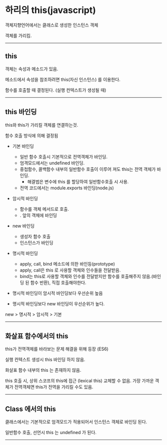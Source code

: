 # 하리의 this(javascript)

객체지향언어에서는 클래스로 생성한 인스턴스 객체

객체를 가리킴.

---

## this

객체는 속성과 메소드가 있음.

메소드에서 속성을 참조하려면 this(자신 인스턴스) 를 이용한다.

함수를 호출할 때 결정된다.
(실행 컨텍스트가 생성될 때)

---

## this 바인딩

this와 this가 가리킬 객체를 연결하는것.

함수 호출 방식에 의해 결정됨

- 기본 바인딩

  - 일반 함수 호출시 기본적으로 전역객체가 바인딩.
  - 엄격모드에서는 undefined 바인딩.
  - 중첩함수, 콜백함수 내부의 일반함수 호출이 이루어 져도 this는 전역 객체가 바인딩.
    - 해결법은 변수에 this 를 할당하여 일반함수호출 시 사용.
  - 전역 코드에서는 module.exports 바인딩(node.js)

- 암시적 바인딩

  - 함수를 객체 메서드로 호출.
  - . 앞의 객체에 바인딩

- new 바인딩

  - 생성자 함수 호출
  - 인스턴스가 바인딩

- 명시적 바인딩
  - apply, call, bind 메소드에 의한 바인등(prototype)
  - apply, call은 this 로 사용할 객체와 인수들을 전달받음.
  - bind는 this로 사용할 객체와 인수를 전달받지만 함수를 호출해주지 않음.(바인딩 된 함수 반환), 직접 호출해야한다.
- 명시적 바인딩이 암시적 바인딩보다 우선순위 높음
- 명시적 바인딩보다 new 바인딩이 우선순위가 높다.

new > 명시적 > 암시적 > 기본

---

## 화살표 함수에서의 this

this가 전역객체를 바라보는 문제 해결을 위해 등장 (ES6)

실행 컨텍스트 생성시 this 바인딩 하지 않음.

화살표 함수 내부의 this 는 존재하지 않음.

this 호출 시, 상위 스코프의 this에 접근 (lexical this)
교체할 수 없음.
가장 가까운 객체가 전역객체면 this가 전역을 가리킬 수도 있음.

---

## Class 에서의 this

클래스에서는 기본적으로 엄격모드가 적용되어서
인스턴스 객체로 바인딩 된다.

일반함수 호출, 선언시 this 는 undefined 가 된다.

---

